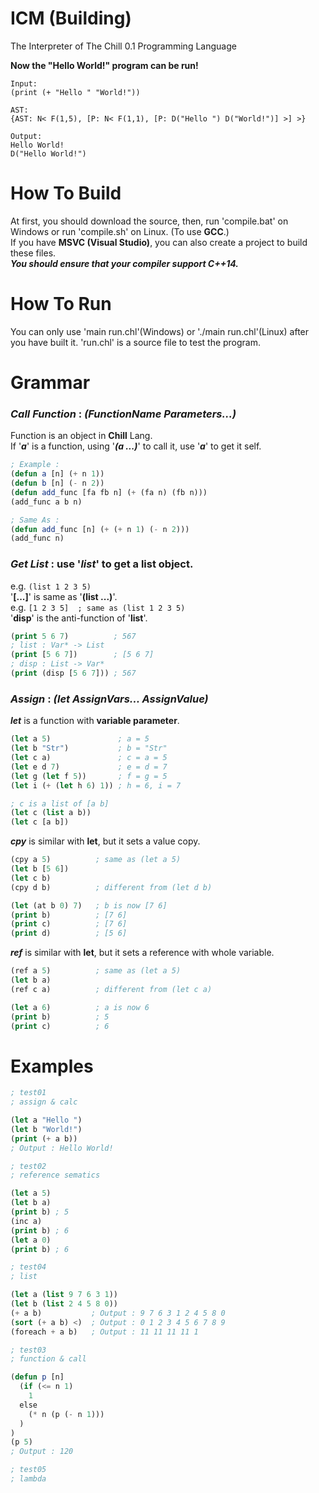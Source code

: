 # ICM (Building)
The Interpreter of The Chill 0.1 Programming Language

**Now the "Hello World!" program can be run!**

```
Input:
(print (+ "Hello " "World!"))

AST:
{AST: N< F(1,5), [P: N< F(1,1), [P: D("Hello ") D("World!")] >] >}

Output:
Hello World!
D("Hello World!")
```

# How To Build
At first, you should download the source, then, run 'compile.bat' on Windows or run 'compile.sh' on Linux. (To use **GCC**.)<br>
If you have **MSVC (Visual Studio)**, you can also create a project to build these files.<br>
***You should ensure that your compiler support C++14.***

# How To Run
You can only use 'main run.chl'(Windows) or './main run.chl'(Linux) after you have built it.
'run.chl' is a source file to test the program.

# Grammar
### ***Call Function*** : *(FunctionName Parameters...)*<br>
Function is an object in **Chill** Lang.<br>
If '***a***' is a function, using '***(a ...)***' to call it, use '***a***' to get it self.<br>
```lisp
; Example :
(defun a [n] (+ n 1))
(defun b [n] (- n 2))
(defun add_func [fa fb n] (+ (fa n) (fb n)))
(add_func a b n)

; Same As :
(defun add_func [n] (+ (+ n 1) (- n 2)))
(add_func n)
```
### ***Get List*** : use '*list*' to get a list object.<br>
e.g. `(list 1 2 3 5)`<br>
'**[...]**' is same as '**(list ...)**'.<br>
e.g. `[1 2 3 5]  ; same as (list 1 2 3 5)`<br>
'**disp**' is the anti-function of '**list**'.<br>
```lisp
(print 5 6 7)          ; 567
; list : Var* -> List
(print [5 6 7])        ; [5 6 7]
; disp : List -> Var*
(print (disp [5 6 7])) ; 567
```

### ***Assign*** : *(let AssignVars... AssignValue)*<br>
***let*** is a function with **variable parameter**.<br>
```lisp
(let a 5)               ; a = 5
(let b "Str")           ; b = "Str"
(let c a)               ; c = a = 5
(let e d 7)             ; e = d = 7
(let g (let f 5))       ; f = g = 5
(let i (+ (let h 6) 1)) ; h = 6, i = 7

; c is a list of [a b]
(let c (list a b))
(let c [a b])
```

***cpy*** is similar with **let**, but it sets a value copy.

```lisp
(cpy a 5)          ; same as (let a 5)
(let b [5 6])
(let c b)
(cpy d b)          ; different from (let d b)

(let (at b 0) 7)   ; b is now [7 6]
(print b)          ; [7 6]
(print c)          ; [7 6]
(print d)          ; [5 6]
```

***ref*** is similar with **let**, but it sets a reference with whole variable.

```lisp
(ref a 5)          ; same as (let a 5)
(let b a)
(ref c a)          ; different from (let c a)

(let a 6)          ; a is now 6
(print b)          ; 5
(print c)          ; 6
```


# Examples

```lisp
; test01
; assign & calc

(let a "Hello ")
(let b "World!")
(print (+ a b))
; Output : Hello World!

; test02
; reference sematics

(let a 5)
(let b a)
(print b) ; 5
(inc a)
(print b) ; 6
(let a 0)
(print b) ; 6

; test04
; list

(let a (list 9 7 6 3 1))
(let b (list 2 4 5 8 0))
(+ a b)           ; Output : 9 7 6 3 1 2 4 5 8 0
(sort (+ a b) <)  ; Output : 0 1 2 3 4 5 6 7 8 9
(foreach + a b)   ; Output : 11 11 11 11 1

; test03
; function & call

(defun p [n]
  (if (<= n 1)
    1
  else
    (* n (p (- n 1)))
  )
)
(p 5)
; Output : 120

; test05
; lambda
```